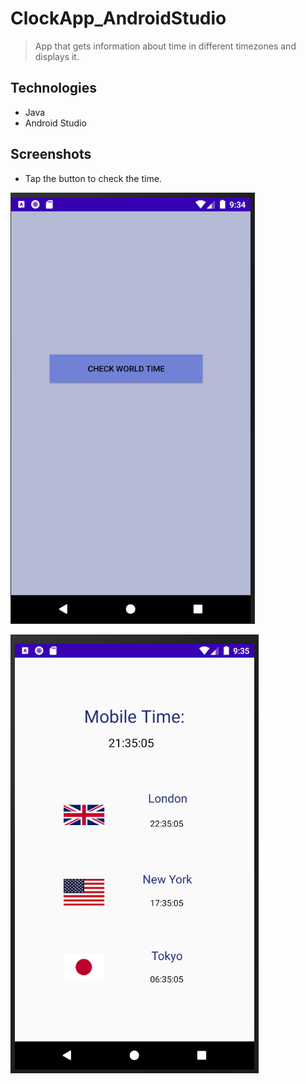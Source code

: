 # ClockApp_AndroidStudio
> App that gets information about time in different timezones and displays it.

## Technologies
* Java
* Android Studio

## Screenshots

* Tap the button to check the time.

![Screen1](./clockapp.png)

![Screen1](./clockapp2.png)
